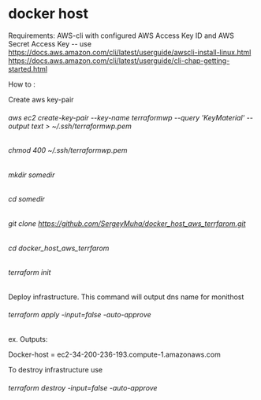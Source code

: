 # docker host 

Requirements:
AWS-cli with configured AWS Access Key ID and AWS Secret Access Key -- use https://docs.aws.amazon.com/cli/latest/userguide/awscli-install-linux.html 
https://docs.aws.amazon.com/cli/latest/userguide/cli-chap-getting-started.html

How to :

Create aws key-pair

###### aws ec2 create-key-pair --key-name terraformwp --query 'KeyMaterial' --output text > ~/.ssh/terraformwp.pem

###### chmod 400 ~/.ssh/terraformwp.pem

###### mkdir somedir

###### cd somedir

###### git clone https://github.com/SergeyMuha/docker_host_aws_terrfarom.git

###### cd docker_host_aws_terrfarom

###### terraform init

Deploy infrastructure. This command will output dns name for monithost 

###### terraform apply -input=false -auto-approve

ex.
Outputs:

Docker-host = ec2-34-200-236-193.compute-1.amazonaws.com


To destroy infrastructure use 

###### terraform destroy -input=false -auto-approve

